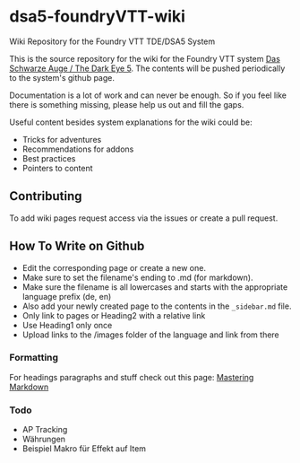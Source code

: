 # dsa5-foundryVTT-wiki

Wiki Repository for the Foundry VTT TDE/DSA5 System

This is the source repository for the wiki for the Foundry VTT system [Das Schwarze Auge / The Dark Eye 5](https://github.com/Plushtoast/dsa5-foundryVTT).
The contents will be pushed periodically to the system's github page.

Documentation is a lot of work and can never be enough. So if you feel like there is something missing, please help us out and fill the gaps.

Useful content besides system explanations for the wiki could be:

* Tricks for adventures
* Recommendations for addons
* Best practices
* Pointers to content

## Contributing

To add wiki pages request access via the issues or create a pull request.

## How To Write on Github

* Edit the corresponding page or create a new one.
* Make sure to set the filename's ending to .md (for markdown).
* Make sure the filename is all lowercases and starts with the appropriate language prefix (de, en)
* Also add your newly created page to the contents in the `_sidebar.md` file.
* Only link to pages or Heading2 with a relative link
* Use Heading1 only once
* Upload links to the /images folder of the language and link from there

### Formatting

For headings paragraphs and stuff check out this page:
[Mastering Markdown](https://guides.github.com/features/mastering-markdown/)

### Todo

* AP Tracking
* Währungen
* Beispiel Makro für Effekt auf Item
